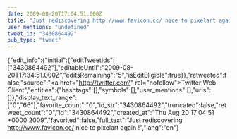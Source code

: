 ```yaml
---
date: 2009-08-20T17:04:51.000Z
title: "Just rediscovering http://www.favicon.cc/ nice to pixelart again !″"
user_mentions: "undefined"
tweet_id: "3430864492"
pub_type: "tweet"
---
```

{"edit_info":{"initial":{"editTweetIds":["3430864492"],"editableUntil":"2009-08-20T17:34:51.000Z","editsRemaining":"5","isEditEligible":true}},"retweeted":false,"source":"<a href=\"http://twitter.com\" rel=\"nofollow\">Twitter Web Client</a>","entities":{"hashtags":[],"symbols":[],"user_mentions":[],"urls":[]},"display_text_range":["0","66"],"favorite_count":"0","id_str":"3430864492","truncated":false,"retweet_count":"0","id":"3430864492","created_at":"Thu Aug 20 17:04:51 +0000 2009","favorited":false,"full_text":"Just rediscovering http://www.favicon.cc/ nice to pixelart again !","lang":"en"}
